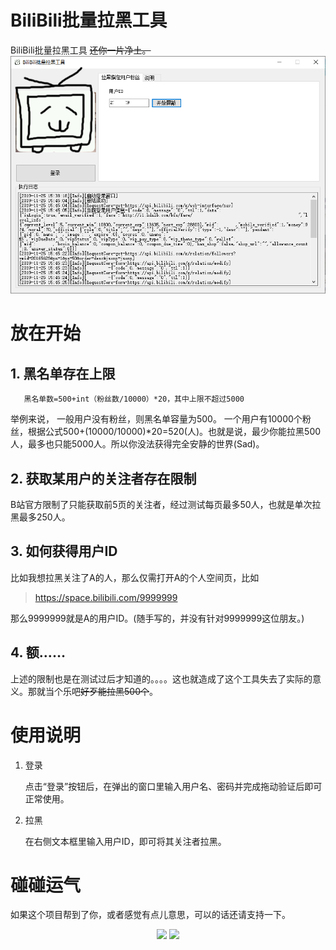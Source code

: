 # BiliBili批量拉黑工具
BiliBili批量拉黑工具
~~还你一片净土。~~ 
![Report。txt](https://raw.githubusercontent.com/Mr0x01/BiliBiliBlockChain/master/BiliBiliBlockChain/Sample/2.png "Report。txt")
# 放在开始
## 1. 黑名单存在上限

       黑名单数=500+int（粉丝数/10000）*20，其中上限不超过5000

举例来说，
    一般用户没有粉丝，则黑名单容量为500。
一个用户有10000个粉丝，根据公式500+(10000/10000)*20=520(人)。也就是说，最少你能拉黑500人，最多也只能5000人。所以你没法获得完全安静的世界(Sad)。

## 2. 获取某用户的关注者存在限制

B站官方限制了只能获取前5页的关注者，经过测试每页最多50人，也就是单次拉黑最多250人。

## 3. 如何获得用户ID

比如我想拉黑关注了A的人，那么仅需打开A的个人空间页，比如
> https://space.bilibili.com/9999999

那么9999999就是A的用户ID。(随手写的，并没有针对9999999这位朋友。)

## 4. 额……

上述的限制也是在测试过后才知道的。。。。这也就造成了这个工具失去了实际的意义。那就当个乐吧~~好歹能拉黑500个~~。

# 使用说明

1. 登录

    点击“登录”按钮后，在弹出的窗口里输入用户名、密码并完成拖动验证后即可正常使用。

2. 拉黑

    在右侧文本框里输入用户ID，即可将其关注者拉黑。
    
# 碰碰运气

如果这个项目帮到了你，或者感觉有点儿意思，可以的话还请支持一下。
<div align="center">
<img src="https://raw.githubusercontent.com/Mr0x01/MoneyCode/master/a.jpg" height="300"/>
<img src="https://raw.githubusercontent.com/Mr0x01/MoneyCode/master/w.jpg"height="300" />
</div>

